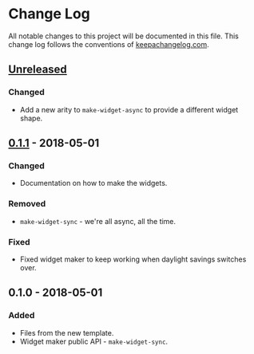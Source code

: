 # Change Log
All notable changes to this project will be documented in this file. This change log follows the conventions of [keepachangelog.com](http://keepachangelog.com/).

## [Unreleased]
### Changed
- Add a new arity to `make-widget-async` to provide a different widget shape.

## [0.1.1] - 2018-05-01
### Changed
- Documentation on how to make the widgets.

### Removed
- `make-widget-sync` - we're all async, all the time.

### Fixed
- Fixed widget maker to keep working when daylight savings switches over.

## 0.1.0 - 2018-05-01
### Added
- Files from the new template.
- Widget maker public API - `make-widget-sync`.

[Unreleased]: https://github.com/your-name/dining_philosphers_stm/compare/0.1.1...HEAD
[0.1.1]: https://github.com/your-name/dining_philosphers_stm/compare/0.1.0...0.1.1
